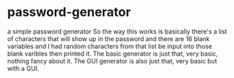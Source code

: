 # password-generator
a simple password generator
So the way this works is basically there's a list of characters that will show up in the password and there are 16 blank variables and I had random characters from that list
be input into those blank varibles then printed it.
The basic generator is just that, very basic, nothing fancy about it.
The GUI generator is also just that, very basic but with a GUI.
